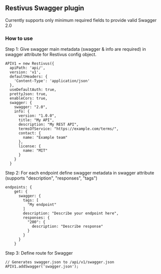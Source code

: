 ## Restivus Swagger plugin

Currently supports only minimum required fields to provide valid Swagger 2.0

### How to use

Step 1: Give swagger main metadata (swagger & info are required) in swagger attribute for Restivus config object.

```
APIV1 = new Restivus({
  apiPath: 'api/',
  version: 'v1',
  defaultHeaders: {
    'Content-Type': 'application/json'
  },
  useDefaultAuth: true,
  prettyJson: true,
  enableCors: true,
  swagger: {
    swagger: "2.0",
    info: {
      version: "1.0.0",
      title: "My API",
      description: "My REST API",
      termsOfService: "https://example.com/terms/",
      contact: {
        name: "Example team"
      },
      license: {
        name: "MIT"
      }
    }
  }
```

Step 2: For each endpoint define swagger metadata in swagger attribute (supports "description", "responses", "tags")

```
endpoints: {
    get: {
      swagger: {
        tags: [
          "My endpoint"
        ]
        description: "Describe your endpoint here",
        responses: {
          "200": {
            description: "Describe response"
          }
        }
      }
    }
```

Step 3: Define route for Swagger

```
// Generates swagger.json to /api/v1/swagger.json
APIV1.addSwagger('swagger.json');
```

